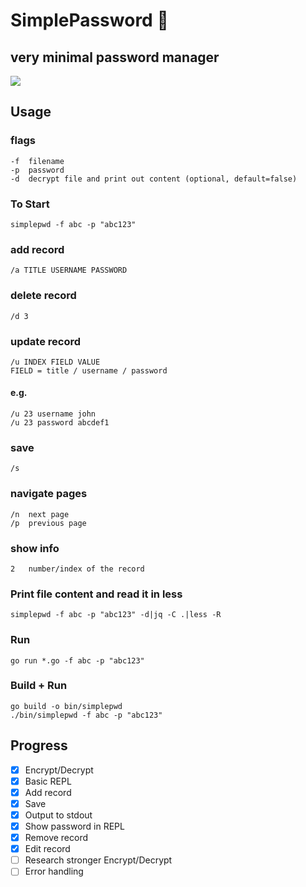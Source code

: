 # SimplePassword 🔑
## very minimal password manager

<a href="https://asciinema.org/a/zC84FUt0hazWae8QJMnJz9Xjw" target="_blank"><img src="https://asciinema.org/a/zC84FUt0hazWae8QJMnJz9Xjw.svg" /></a>

## Usage
### flags
```
-f  filename
-p  password
-d  decrypt file and print out content (optional, default=false)
```

### To Start
```
simplepwd -f abc -p "abc123"
```

### add record
```
/a TITLE USERNAME PASSWORD
```
### delete record
```
/d 3
```
### update record
```
/u INDEX FIELD VALUE
FIELD = title / username / password
```
#### e.g.
```
/u 23 username john
/u 23 password abcdef1
```

### save
```
/s
```

### navigate pages
```
/n  next page
/p  previous page
```


### show info
```
2   number/index of the record
```


### Print file content and read it in less
```
simplepwd -f abc -p "abc123" -d|jq -C .|less -R
```

### Run
```
go run *.go -f abc -p "abc123"
```
### Build + Run
```
go build -o bin/simplepwd
./bin/simplepwd -f abc -p "abc123"
```

## Progress
- [x] Encrypt/Decrypt
- [x] Basic REPL
- [x] Add record
- [x] Save
- [x] Output to stdout
- [x] Show password in REPL
- [x] Remove record
- [x] Edit record
- [ ] Research stronger Encrypt/Decrypt
- [ ] Error handling
